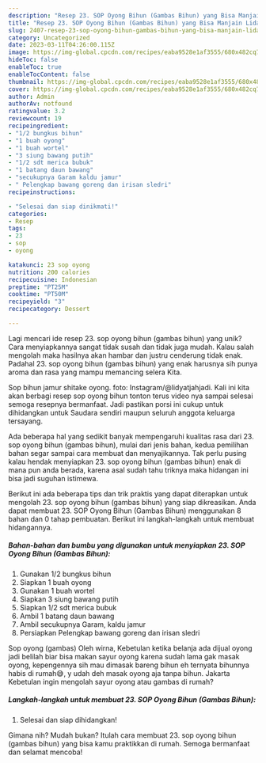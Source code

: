 ```yaml
---
description: "Resep 23. SOP Oyong Bihun (Gambas Bihun) yang Bisa Manjain Lidah"
title: "Resep 23. SOP Oyong Bihun (Gambas Bihun) yang Bisa Manjain Lidah"
slug: 2407-resep-23-sop-oyong-bihun-gambas-bihun-yang-bisa-manjain-lidah
category: Uncategorized
date: 2023-03-11T04:26:00.115Z
image: https://img-global.cpcdn.com/recipes/eaba9528e1af3555/680x482cq70/23-sop-oyong-bihun-gambas-bihun-foto-resep-utama.jpg
hideToc: false
enableToc: true
enableTocContent: false
thumbnail: https://img-global.cpcdn.com/recipes/eaba9528e1af3555/680x482cq70/23-sop-oyong-bihun-gambas-bihun-foto-resep-utama.jpg
cover: https://img-global.cpcdn.com/recipes/eaba9528e1af3555/680x482cq70/23-sop-oyong-bihun-gambas-bihun-foto-resep-utama.jpg
author: Admin
authorAv: notfound
ratingvalue: 3.2
reviewcount: 19
recipeingredient:
- "1/2 bungkus bihun"
- "1 buah oyong"
- "1 buah wortel"
- "3 siung bawang putih"
- "1/2 sdt merica bubuk"
- "1 batang daun bawang"
- "secukupnya Garam kaldu jamur"
- " Pelengkap bawang goreng dan irisan sledri"
recipeinstructions:

- "Selesai dan siap dinikmati!"
categories:
- Resep
tags:
- 23
- sop
- oyong

katakunci: 23 sop oyong 
nutrition: 200 calories
recipecuisine: Indonesian
preptime: "PT25M"
cooktime: "PT50M"
recipeyield: "3"
recipecategory: Dessert

---
```





Lagi mencari ide resep 23. sop oyong bihun (gambas bihun) yang unik? Cara menyiapkannya sangat tidak susah dan tidak juga mudah. Kalau salah mengolah maka hasilnya akan hambar dan justru cenderung tidak enak. Padahal 23. sop oyong bihun (gambas bihun) yang enak harusnya sih punya aroma dan rasa yang mampu memancing selera Kita.





Sop bihun jamur shitake oyong. foto: Instagram/@lidyatjahjadi. Kali ini kita akan berbagi resep sop oyong bihun tonton terus video nya sampai selesai semoga resepnya bermanfaat. Jadi pastikan porsi ini cukup untuk dihidangkan untuk Saudara sendiri maupun seluruh anggota keluarga tersayang.

Ada beberapa hal yang sedikit banyak mempengaruhi kualitas rasa dari 23. sop oyong bihun (gambas bihun), mulai dari jenis bahan, kedua pemilihan bahan segar sampai cara membuat dan menyajikannya. Tak perlu pusing kalau hendak menyiapkan 23. sop oyong bihun (gambas bihun) enak di mana pun anda berada, karena asal sudah tahu triknya maka hidangan ini bisa jadi suguhan istimewa.






Berikut ini ada beberapa tips dan trik praktis yang dapat diterapkan untuk mengolah 23. sop oyong bihun (gambas bihun) yang siap dikreasikan. Anda dapat membuat 23. SOP Oyong Bihun (Gambas Bihun) menggunakan 8 bahan dan 0 tahap pembuatan. Berikut ini langkah-langkah untuk membuat hidangannya.

<!--inarticleads1-->

##### Bahan-bahan dan bumbu yang digunakan untuk menyiapkan 23. SOP Oyong Bihun (Gambas Bihun):

1. Gunakan 1/2 bungkus bihun
1. Siapkan 1 buah oyong
1. Gunakan 1 buah wortel
1. Siapkan 3 siung bawang putih
1. Siapkan 1/2 sdt merica bubuk
1. Ambil 1 batang daun bawang
1. Ambil secukupnya Garam, kaldu jamur
1. Persiapkan  Pelengkap bawang goreng dan irisan sledri


Sop oyong (gambas) Oleh wirna, Kebetulan ketika belanja ada dijual oyong jadi belilah biar bisa makan sayur oyong karena sudah lama gak masak oyong, kepengennya sih mau dimasak bareng bihun eh ternyata bihunnya habis di rumah😅, y udah deh masak oyong aja tanpa bihun. Jakarta Kebetulan ingin mengolah sayur oyong atau gambas di rumah? 

<!--inarticleads2-->

##### Langkah-langkah untuk membuat 23. SOP Oyong Bihun (Gambas Bihun):


1. Selesai dan siap dihidangkan!



Gimana nih? Mudah bukan? Itulah cara membuat 23. sop oyong bihun (gambas bihun) yang bisa kamu praktikkan di rumah. Semoga bermanfaat dan selamat mencoba!
